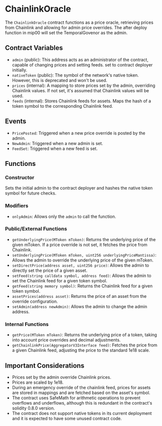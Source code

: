 # ChainlinkOracle

The `ChainlinkOracle` contract functions as a price oracle, retrieving prices from Chainlink and allowing for admin price overrides. The after deploy function in mip00 will set the TemporalGovenor as the admin.

## Contract Variables

- `admin` (public): This address acts as an administrator of the contract, capable of changing prices and setting feeds. set to contract deployer initially.
- `nativeToken` (public): The symbol of the network's native token. However, this is deprecated and won't be used.
- `prices` (internal): A mapping to store prices set by the admin, overriding Chainlink values. If not set, it's assumed that Chainlink values will be used.
- `feeds` (internal): Stores Chainlink feeds for assets. Maps the hash of a token symbol to the corresponding Chainlink feed.

## Events

- `PricePosted`: Triggered when a new price override is posted by the admin.
- `NewAdmin`: Triggered when a new admin is set.
- `FeedSet`: Triggered when a new feed is set.

## Functions

### Constructor

Sets the initial admin to the contract deployer and hashes the native token symbol for future checks.

### Modifiers

- `onlyAdmin`: Allows only the `admin` to call the function.

### Public/External Functions

- `getUnderlyingPrice(MToken mToken)`: Returns the underlying price of the given mToken. If a price override is not set, it fetches the price from Chainlink.
- `setUnderlyingPrice(MToken mToken, uint256 underlyingPriceMantissa)`: Allows the admin to override the underlying price of the given mToken.
- `setDirectPrice(address asset, uint256 price)`: Allows the admin to directly set the price of a given asset.
- `setFeed(string calldata symbol, address feed)`: Allows the admin to set the Chainlink feed for a given token symbol.
- `getFeed(string memory symbol)`: Returns the Chainlink feed for a given token symbol.
- `assetPrices(address asset)`: Returns the price of an asset from the override configuration.
- `setAdmin(address newAdmin)`: Allows the admin to change the admin address.

### Internal Functions

- `getPrice(MToken mToken)`: Returns the underlying price of a token, taking into account price overrides and decimal adjustments.
- `getChainlinkPrice(AggregatorV3Interface feed)`: Fetches the price from a given Chainlink feed, adjusting the price to the standard 1e18 scale.

## Important Considerations

- Prices set by the admin override Chainlink prices.
- Prices are scaled by 1e18.
- During an emergency override of the chainlink feed, prices for assets are stored in mappings and are fetched based on the asset's symbol.
- The contract uses SafeMath for arithmetic operations to prevent overflows and underflows, although this is redundant in the contract's solidity 0.8.0 version.
- The contract does not support native tokens in its current deployment and it is expected to have some unused contract code.
